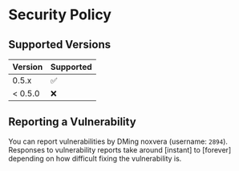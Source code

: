 # Security Policy

## Supported Versions

| Version | Supported          |
| ------- | ------------------ |
| 0.5.x   | :white_check_mark: |
| < 0.5.0 | :x:                |

## Reporting a Vulnerability

You can report vulnerabilities by DMing noxvera (username: `2894`). 
Responses to vulnerability reports take around \[instant\] to
\[forever\] depending on how difficult fixing the vulnerability is.